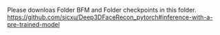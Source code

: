 Please downloas Folder BFM and Folder checkpoints in this folder.
https://github.com/sicxu/Deep3DFaceRecon_pytorch#inference-with-a-pre-trained-model
